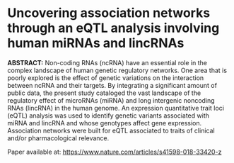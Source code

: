 # Uncovering association networks through an eQTL analysis involving human miRNAs and lincRNAs

**ABSTRACT:** Non-coding RNAs (ncRNA) have an essential role in the complex landscape of human genetic regulatory networks. One area that is poorly explored is the effect of genetic variations on the interaction between ncRNA and their targets. By integrating a significant amount of public data, the present study cataloged the vast landscape of the regulatory effect of microRNAs (miRNA) and long intergenic noncoding RNAs (lincRNA) in the human genome. An expression quantitative trait loci (eQTL) analysis was used to identify genetic variants associated with miRNA and lincRNA and whose genotypes affect gene expression. Association networks were built for eQTL associated to traits of clinical and/or pharmacological relevance.

Paper available at: https://www.nature.com/articles/s41598-018-33420-z
